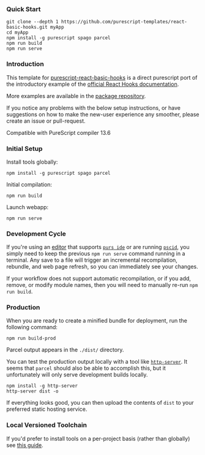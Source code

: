 ### Quick Start
```
git clone --depth 1 https://github.com/purescript-templates/react-basic-hooks.git myApp
cd myApp
npm install -g purescript spago parcel
npm run build
npm run serve
```

### Introduction

This template for [purescript-react-basic-hooks](https://pursuit.purescript.org/packages/purescript-react-basic-hooks/0.4.0) is a direct purescript port of the introductory example of the [official React Hooks documentation](https://reactjs.org/docs/hooks-intro.html).

More examples are available in the [package repository](https://github.com/spicydonuts/purescript-react-basic-hooks).

If you notice any problems with the below setup instructions, or have suggestions on how to make the new-user experience any smoother, please create an issue or pull-request.

Compatible with PureScript compiler 13.6

### Initial Setup

Install tools globally:
```
npm install -g purescript spago parcel
```
Initial compilation:
```
npm run build
```
Launch webapp:
```
npm run serve
```

### Development Cycle
If you're using an [editor](https://github.com/purescript/documentation/blob/master/ecosystem/Editor-and-tool-support.md#editors) that supports [`purs ide`](https://github.com/purescript/purescript/tree/master/psc-ide) or are running [`pscid`](https://github.com/kRITZCREEK/pscid), you simply need to keep the previous `npm run serve` command running in a terminal. Any save to a file will trigger an incremental recompilation, rebundle, and web page refresh, so you can immediately see your changes.

If your workflow does not support automatic recompilation, or if you add, remove, or modify module names, then you will need to manually re-run `npm run build`.

### Production

When you are ready to create a minified bundle for deployment, run the following command:
```
npm run build-prod
```

Parcel output appears in the `./dist/` directory.

You can test the production output locally with a tool like [`http-server`](https://github.com/http-party/http-server#installation). It seems that `parcel` should also be able to accomplish this, but it unfortunately will only serve development builds locally.
```
npm install -g http-server
http-server dist -o
```

If everything looks good, you can then upload the contents of `dist` to your preferred static hosting service.

### Local Versioned Toolchain

If you'd prefer to install tools on a per-project basis (rather than globally) see [this guide](https://github.com/purescript-templates/docs/blob/master/versioned-toolchain.md).
